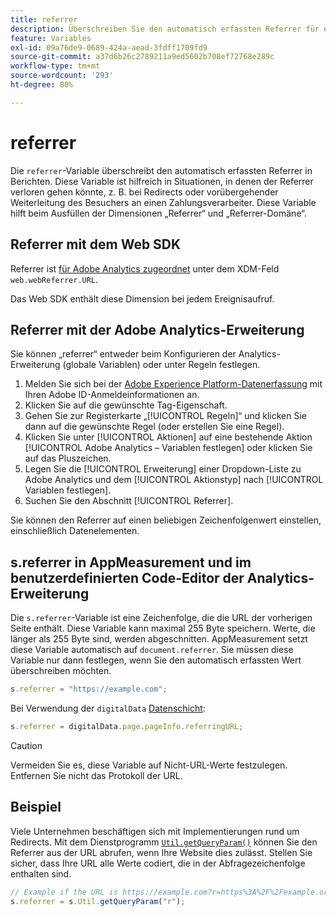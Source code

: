 ```yaml
---
title: referrer
description: Überschreiben Sie den automatisch erfassten Referrer für einen Treffer.
feature: Variables
exl-id: 09a76de9-0689-424a-aead-3fdff1709fd9
source-git-commit: a37d6b26c2789211a9ed5602b708ef72768e289c
workflow-type: tm+mt
source-wordcount: '293'
ht-degree: 80%

---
```


# referrer

Die `referrer`-Variable überschreibt den automatisch erfassten Referrer in Berichten. Diese Variable ist hilfreich in Situationen, in denen der Referrer verloren gehen könnte, z. B. bei Redirects oder vorübergehender Weiterleitung des Besuchers an einen Zahlungsverarbeiter. Diese Variable hilft beim Ausfüllen der Dimensionen „Referrer“ und „Referrer-Domäne“.

## Referrer mit dem Web SDK

Referrer ist [für Adobe Analytics zugeordnet](https://experienceleague.adobe.com/docs/analytics/implementation/aep-edge/variable-mapping.html?lang=de) unter dem XDM-Feld `web.webReferrer.URL`.

Das Web SDK enthält diese Dimension bei jedem Ereignisaufruf.

## Referrer mit der Adobe Analytics-Erweiterung

Sie können „referrer“ entweder beim Konfigurieren der Analytics-Erweiterung (globale Variablen) oder unter Regeln festlegen.

1. Melden Sie sich bei der [Adobe Experience Platform-Datenerfassung](https://experience.adobe.com/data-collection) mit Ihren Adobe ID-Anmeldeinformationen an.
2. Klicken Sie auf die gewünschte Tag-Eigenschaft.
3. Gehen Sie zur Registerkarte „[!UICONTROL Regeln]“ und klicken Sie dann auf die gewünschte Regel (oder erstellen Sie eine Regel).
4. Klicken Sie unter [!UICONTROL Aktionen] auf eine bestehende Aktion [!UICONTROL Adobe Analytics – Variablen festlegen] oder klicken Sie auf das Pluszeichen.
5. Legen Sie die [!UICONTROL Erweiterung] einer Dropdown-Liste zu Adobe Analytics und dem [!UICONTROL Aktionstyp] nach [!UICONTROL Variablen festlegen].
6. Suchen Sie den Abschnitt [!UICONTROL Referrer].

Sie können den Referrer auf einen beliebigen Zeichenfolgenwert einstellen, einschließlich Datenelementen.

## s.referrer in AppMeasurement und im benutzerdefinierten Code-Editor der Analytics-Erweiterung

Die `s.referrer`-Variable ist eine Zeichenfolge, die die URL der vorherigen Seite enthält. Diese Variable kann maximal 255 Byte speichern. Werte, die länger als 255 Byte sind, werden abgeschnitten. AppMeasurement setzt diese Variable automatisch auf `document.referrer`. Sie müssen diese Variable nur dann festlegen, wenn Sie den automatisch erfassten Wert überschreiben möchten.

```js
s.referrer = "https://example.com";
```

Bei Verwendung der `digitalData` [Datenschicht](../../prepare/data-layer.md):

```js
s.referrer = digitalData.page.pageInfo.referringURL;
```

>[!CAUTION]
>
>Vermeiden Sie es, diese Variable auf Nicht-URL-Werte festzulegen. Entfernen Sie nicht das Protokoll der URL.

## Beispiel

Viele Unternehmen beschäftigen sich mit Implementierungen rund um Redirects. Mit dem Dienstprogramm [`Util.getQueryParam()`](../functions/util-getqueryparam.md) können Sie den Referrer aus der URL abrufen, wenn Ihre Website dies zulässt. Stellen Sie sicher, dass Ihre URL alle Werte codiert, die in der Abfragezeichenfolge enthalten sind.

```js
// Example if the URL is https://example.com?r=https%3A%2F%2Fexample.org
s.referrer = s.Util.getQueryParam("r");
```
